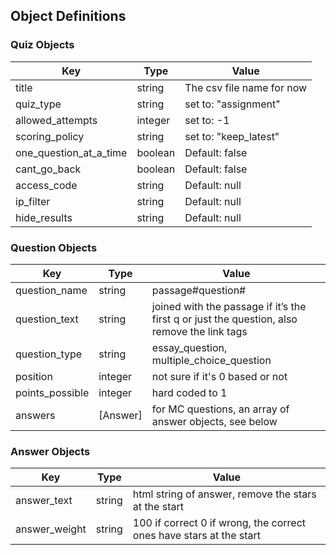 
## Object Definitions

### Quiz Objects

| Key                    | Type    | Value                     |
|------------------------|---------|---------------------------|
| title                  | string  | The csv file name for now |
| quiz_type              | string  | set to: "assignment"      |
| allowed_attempts       | integer | set to: -1                |
| scoring_policy         | string  | set to: "keep_latest"     |
| one_question_at_a_time | boolean | Default: false            |
| cant_go_back           | boolean | Default: false            |
| access_code            | string  | Default: null             |
| ip_filter              | string  | Default: null             |
| hide_results           | string  | Default: null             |

### Question Objects
| Key             | Type     | Value                                                            |
|---------------- |----------|------------------------------------------------------------------|
| question_name   | string   | passage#question#                                                |
| question_text   | string   | joined with the passage if it’s the first q or just the question, also remove the link tags |
| question_type   | string   | essay_question,  multiple_choice_question                        |
| position        | integer  | not sure if it's 0 based or not                                  |
| points_possible | integer  | hard coded to 1                                                  |
| answers         | [Answer] | for MC questions, an array of answer objects, see below          |

### Answer Objects
| Key           | Type     | Value                     |
|---------------|----------|---------------------------|
| answer_text   | string   | html string of answer, remove the stars at the start |
| answer_weight | string   | 100 if correct 0 if wrong, the correct ones have stars at the start |
